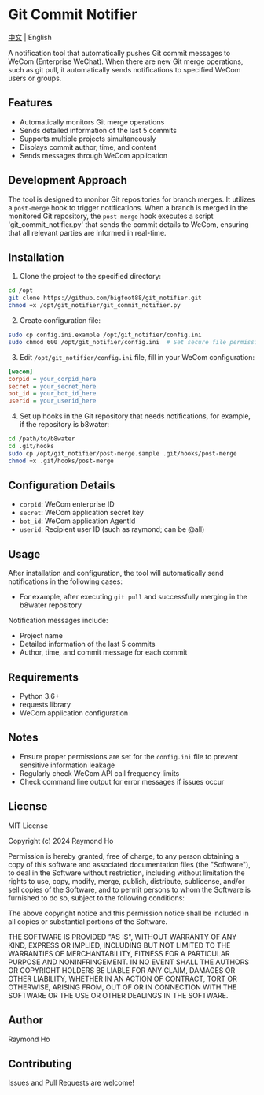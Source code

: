 # Git Commit Notifier

[中文](README_CN.md) | English

A notification tool that automatically pushes Git commit messages to WeCom (Enterprise WeChat). When there are new Git merge operations, such as git pull, it automatically sends notifications to specified WeCom users or groups.

## Features

- Automatically monitors Git merge operations
- Sends detailed information of the last 5 commits
- Supports multiple projects simultaneously
- Displays commit author, time, and content
- Sends messages through WeCom application

## Development Approach

The tool is designed to monitor Git repositories for branch merges. It utilizes a `post-merge` hook to trigger notifications. When a branch is merged in the monitored Git repository, the `post-merge` hook executes a script 'git_commit_notifier.py' that sends the commit details to WeCom, ensuring that all relevant parties are informed in real-time.

## Installation

1. Clone the project to the specified directory:
```bash
cd /opt
git clone https://github.com/bigfoot88/git_notifier.git
chmod +x /opt/git_notifier/git_commit_notifier.py
```

2. Create configuration file:
```bash
sudo cp config.ini.example /opt/git_notifier/config.ini
sudo chmod 600 /opt/git_notifier/config.ini  # Set secure file permissions
```

3. Edit `/opt/git_notifier/config.ini` file, fill in your WeCom configuration:
```ini
[wecom]
corpid = your_corpid_here
secret = your_secret_here
bot_id = your_bot_id_here
userid = your_userid_here
```

4. Set up hooks in the Git repository that needs notifications, for example, if the repository is b8water:
```bash
cd /path/to/b8water
cd .git/hooks
sudo cp /opt/git_notifier/post-merge.sample .git/hooks/post-merge
chmod +x .git/hooks/post-merge
```

## Configuration Details

- `corpid`: WeCom enterprise ID
- `secret`: WeCom application secret key
- `bot_id`: WeCom application AgentId
- `userid`: Recipient user ID (such as raymond; can be @all)

## Usage

After installation and configuration, the tool will automatically send notifications in the following cases:

- For example, after executing `git pull` and successfully merging in the b8water repository

Notification messages include:
- Project name
- Detailed information of the last 5 commits
- Author, time, and commit message for each commit

## Requirements

- Python 3.6+
- requests library
- WeCom application configuration

## Notes

- Ensure proper permissions are set for the `config.ini` file to prevent sensitive information leakage
- Regularly check WeCom API call frequency limits
- Check command line output for error messages if issues occur

## License

MIT License

Copyright (c) 2024 Raymond Ho

Permission is hereby granted, free of charge, to any person obtaining a copy
of this software and associated documentation files (the "Software"), to deal
in the Software without restriction, including without limitation the rights
to use, copy, modify, merge, publish, distribute, sublicense, and/or sell
copies of the Software, and to permit persons to whom the Software is
furnished to do so, subject to the following conditions:

The above copyright notice and this permission notice shall be included in all
copies or substantial portions of the Software.

THE SOFTWARE IS PROVIDED "AS IS", WITHOUT WARRANTY OF ANY KIND, EXPRESS OR
IMPLIED, INCLUDING BUT NOT LIMITED TO THE WARRANTIES OF MERCHANTABILITY,
FITNESS FOR A PARTICULAR PURPOSE AND NONINFRINGEMENT. IN NO EVENT SHALL THE
AUTHORS OR COPYRIGHT HOLDERS BE LIABLE FOR ANY CLAIM, DAMAGES OR OTHER
LIABILITY, WHETHER IN AN ACTION OF CONTRACT, TORT OR OTHERWISE, ARISING FROM,
OUT OF OR IN CONNECTION WITH THE SOFTWARE OR THE USE OR OTHER DEALINGS IN THE
SOFTWARE.

## Author

Raymond Ho

## Contributing

Issues and Pull Requests are welcome! 